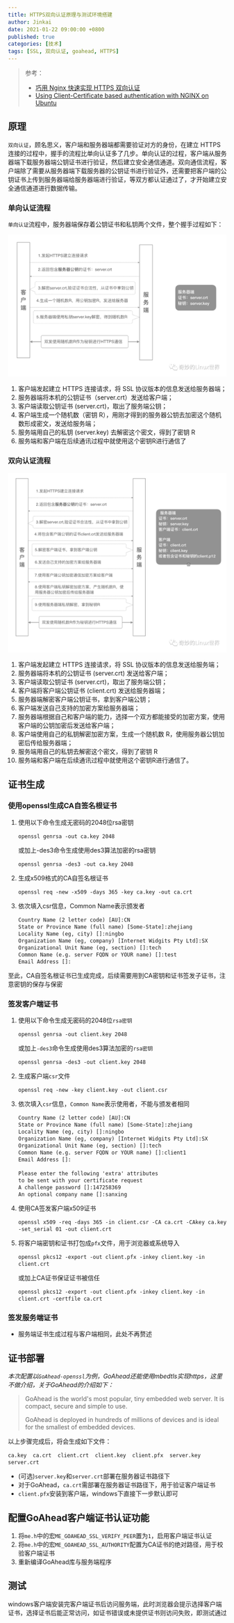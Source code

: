 ```yaml
---
title: HTTPS双向认证原理与测试环境搭建
author: Jinkai
date: 2021-01-22 09:00:00 +0800
published: true
categories: [技术]
tags: [SSL, 双向认证, goahead, HTTPS]
---
```


>参考：
>
>- [巧用 Nginx 快速实现 HTTPS 双向认证](<https://blog.csdn.net/easylife206/article/details/107776854>)
>- [Using Client-Certificate based authentication with NGINX on Ubuntu](<https://www.ssltrust.com.au/help/setup-guides/client-certificate-authentication>)

## 原理

`双向认证`，顾名思义，客户端和服务器端都需要验证对方的身份，在建立 HTTPS 连接的过程中，握手的流程比单向认证多了几步。单向认证的过程，客户端从服务器端下载服务器端公钥证书进行验证，然后建立安全通信通道。双向通信流程，客户端除了需要从服务器端下载服务器的公钥证书进行验证外，还需要把客户端的公钥证书上传到服务器端给服务器端进行验证，等双方都认证通过了，才开始建立安全通信通道进行数据传输。

### 单向认证流程

`单向认证`流程中，服务器端保存着公钥证书和私钥两个文件，整个握手过程如下：

![单向认证](/assets/img/2021-01-22-Mutual-authentication/单向认证.png)

1. 客户端发起建立 HTTPS 连接请求，将 SSL 协议版本的信息发送给服务器端；
2. 服务器端将本机的公钥证书（server.crt）发送给客户端；
3. 客户端读取公钥证书 (server.crt)，取出了服务端公钥；
4. 客户端生成一个随机数（密钥 R），用刚才得到的服务器公钥去加密这个随机数形成密文，发送给服务端；
5. 服务端用自己的私钥 (server.key) 去解密这个密文，得到了密钥 R
6. 服务端和客户端在后续通讯过程中就使用这个密钥R进行通信了

### 双向认证流程

![双向认证](/assets/img/2021-01-22-Mutual-authentication/双向认证.png)

1. 客户端发起建立 HTTPS 连接请求，将 SSL 协议版本的信息发送给服务端；
2. 服务器端将本机的公钥证书 (server.crt) 发送给客户端；
3. 客户端读取公钥证书 (server.crt)，取出了服务端公钥；
4. 客户端将客户端公钥证书 (client.crt) 发送给服务器端；
5. 服务器端解密客户端公钥证书，拿到客户端公钥；
6. 客户端发送自己支持的加密方案给服务器端；
7. 服务器端根据自己和客户端的能力，选择一个双方都能接受的加密方案，使用客户端的公钥加密后发送给客户端；
8. 客户端使用自己的私钥解密加密方案，生成一个随机数 R，使用服务器公钥加密后传给服务器端；
9. 服务端用自己的私钥去解密这个密文，得到了密钥 R
10. 服务端和客户端在后续通讯过程中就使用这个密钥R进行通信了。

## 证书生成

### 使用openssl生成CA自签名根证书

1. 使用以下命令生成无密码的2048位rsa密钥

    ```
    openssl genrsa -out ca.key 2048
    ```

    或加上-des3命令生成使用des3算法加密的rsa密钥

    ```
    openssl genrsa -des3 -out ca.key 2048
    ```

2. 生成x509格式的CA自签名根证书

    ```
    openssl req -new -x509 -days 365 -key ca.key -out ca.crt
    ```

3. 依次填入csr信息，Common Name表示颁发者

    ```
    Country Name (2 letter code) [AU]:CN
    State or Province Name (full name) [Some-State]:zhejiang
    Locality Name (eg, city) []:ningbo
    Organization Name (eg, company) [Internet Widgits Pty Ltd]:SX
    Organizational Unit Name (eg, section) []:tech
    Common Name (e.g. server FQDN or YOUR name) []:test
    Email Address []:
    ```

至此，CA自签名根证书已生成完成，后续需要用到CA密钥和证书签发子证书，注意密钥的保存与保密

### 签发客户端证书

1. 使用以下命令生成无密码的2048位`rsa密钥`

    ```
    openssl genrsa -out client.key 2048
    ```

    或加上`-des3`命令生成使用des3算法加密的`rsa密钥`

    ```
    openssl genrsa -des3 -out client.key 2048
    ```

2. 生成客户端`csr`文件

    ```
    openssl req -new -key client.key -out client.csr
    ```

3. 依次填入`csr`信息，`Common Name`表示使用者，不能与颁发者相同

    ```
    Country Name (2 letter code) [AU]:CN
    State or Province Name (full name) [Some-State]:zhejiang
    Locality Name (eg, city) []:ningbo
    Organization Name (eg, company) [Internet Widgits Pty Ltd]:SX
    Organizational Unit Name (eg, section) []:tech
    Common Name (e.g. server FQDN or YOUR name) []:client1
    Email Address []:

    Please enter the following 'extra' attributes
    to be sent with your certificate request
    A challenge password []:147258369
    An optional company name []:sanxing
    ```

4. 使用CA签发客户端x509证书

    ```
    openssl x509 -req -days 365 -in client.csr -CA ca.crt -CAkey ca.key -set_serial 01 -out client.crt
    ```

5. 将客户端密钥和证书打包成`pfx`文件，用于浏览器或系统导入

    ```
    openssl pkcs12 -export -out client.pfx -inkey client.key -in client.crt
    ```

    或加上CA证书保证证书被信任

    ```
    openssl pkcs12 -export -out client.pfx -inkey client.key -in client.crt -certfile ca.crt
    ```

### 签发服务端证书

- 服务端证书生成过程与客户端相同，此处不再赘述

## 证书部署

*本次配置以`GoAhead-openssl`为例，GoAhead还能使用mbedtls实现https，这里不做介绍，关于GoAhead的介绍如下：*

>GoAhead is the world's most popular, tiny embedded web server. It is compact, secure and simple to use.
>
>GoAhead is deployed in hundreds of millions of devices and is ideal for the smallest of embedded devices.

以上步骤完成后，将会生成如下文件：

```
ca.key  ca.crt  client.crt  client.key  client.pfx  server.key  server.crt
```

- (可选)`server.key`和`server.crt`部署在服务器证书路径下
- 对于GoAhead，`ca.crt`需部署在服务器证书路径下，用于验证客户端证书
- `client.pfx`安装到客户端，windows下直接下一步默认即可

## 配置GoAhead客户端证书认证功能

1. 将`me.h`中的宏`ME_GOAHEAD_SSL_VERIFY_PEER`置为`1`，启用客户端证书认证
2. 将`me.h`中的宏`ME_GOAHEAD_SSL_AUTHORITY`配置为CA证书的绝对路径，用于校验客户端证书
3. 重新编译GoAhead库与服务端程序

## 测试

windows客户端安装完客户端证书后访问服务端，此时浏览器会提示选择客户端证书，选择证书后能正常访问，如证书错误或未提供证书则访问失败，即测试通过
